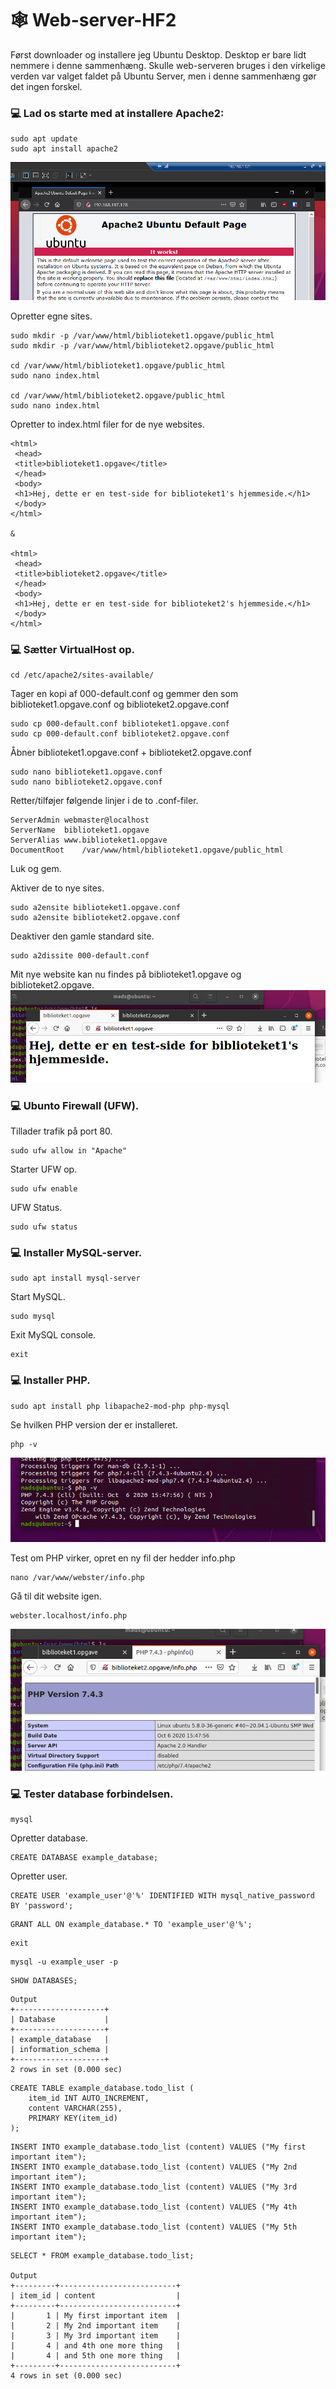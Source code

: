 # :spider_web: Web-server-HF2

Først downloader og installere jeg Ubuntu Desktop. Desktop er bare lidt nemmere i denne sammenhæng. Skulle web-serveren bruges i den virkelige verden var valget faldet på Ubuntu Server, men i denne sammenhæng gør det ingen forskel.

### :computer: Lad os starte med at installere Apache2:
 
 ```
sudo apt update
sudo apt install apache2
```
![ubuntu-apache](images/ubuntu-apache.png)

Opretter egne sites.

```
sudo mkdir -p /var/www/html/biblioteket1.opgave/public_html
sudo mkdir -p /var/www/html/biblioteket2.opgave/public_html

cd /var/www/html/biblioteket1.opgave/public_html
sudo nano index.html

cd /var/www/html/biblioteket2.opgave/public_html
sudo nano index.html
```
Opretter to index.html filer for de nye websites.
```
<html>
 <head>
 <title>biblioteket1.opgave</title>
 </head>
 <body>
 <h1>Hej, dette er en test-side for biblioteket1's hjemmeside.</h1>
 </body>
</html>

&

<html>
 <head>
 <title>biblioteket2.opgave</title>
 </head>
 <body>
 <h1>Hej, dette er en test-side for biblioteket2's hjemmeside.</h1>
 </body>
</html>
```

### :computer: Sætter VirtualHost op.
```
cd /etc/apache2/sites-available/
```
Tager en kopi af 000-default.conf og gemmer den som biblioteket1.opgave.conf og biblioteket2.opgave.conf
```
sudo cp 000-default.conf biblioteket1.opgave.conf
sudo cp 000-default.conf biblioteket2.opgave.conf
```

Åbner biblioteket1.opgave.conf + biblioteket2.opgave.conf
```
sudo nano biblioteket1.opgave.conf
sudo nano biblioteket2.opgave.conf
```
Retter/tilføjer følgende linjer i de to .conf-filer.
```
ServerAdmin	webmaster@localhost
ServerName	biblioteket1.opgave
ServerAlias	www.biblioteket1.opgave
DocumentRoot	/var/www/html/biblioteket1.opgave/public_html
```
Luk og gem.

Aktiver de to nye sites.
```
sudo a2ensite biblioteket1.opgave.conf
sudo a2ensite biblioteket2.opgave.conf
```
Deaktiver den gamle standard site.
```
sudo a2dissite 000-default.conf
```

Mit nye website kan nu findes på biblioteket1.opgave og biblioteket2.opgave.
![biblioteket1-opgave](images/biblioteket1-opgave.png)

### :computer: Ubunto Firewall (UFW).
Tillader trafik på port 80.
```
sudo ufw allow in "Apache"
```

Starter UFW op.
```
sudo ufw enable
```
UFW Status.
```
sudo ufw status
```

### :computer: Installer MySQL-server.
```
sudo apt install mysql-server
```
 Start MySQL.
 ```
 sudo mysql
 ```
 Exit MySQL console.
 ```
 exit
 ```

### :computer: Installer PHP.
```
sudo apt install php libapache2-mod-php php-mysql
```
Se hvilken PHP version der er installeret.
```
php -v
```
![php-version](images/php-version.png)

Test om PHP virker, opret en ny fil der hedder info.php
```
nano /var/www/webster/info.php
```
Gå til dit website igen.
```
webster.localhost/info.php
```
![info-php](images/php-info.png)

### :computer: Tester database forbindelsen.
```
mysql
```
Opretter database.
```
CREATE DATABASE example_database;
```
Opretter user.
```
CREATE USER 'example_user'@'%' IDENTIFIED WITH mysql_native_password BY 'password';
```
```
GRANT ALL ON example_database.* TO 'example_user'@'%';
```
```
exit
```
```
mysql -u example_user -p
```
```
SHOW DATABASES;
```
```
Output
+--------------------+
| Database           |
+--------------------+
| example_database   |
| information_schema |
+--------------------+
2 rows in set (0.000 sec)
```
```
CREATE TABLE example_database.todo_list (
    item_id INT AUTO_INCREMENT,
    content VARCHAR(255),
    PRIMARY KEY(item_id)
);
```
```
INSERT INTO example_database.todo_list (content) VALUES ("My first important item");
INSERT INTO example_database.todo_list (content) VALUES ("My 2nd important item");
INSERT INTO example_database.todo_list (content) VALUES ("My 3rd important item");
INSERT INTO example_database.todo_list (content) VALUES ("My 4th important item");
INSERT INTO example_database.todo_list (content) VALUES ("My 5th important item");
```

```
SELECT * FROM example_database.todo_list;

Output
+---------+--------------------------+
| item_id | content                  |
+---------+--------------------------+
|       1 | My first important item  |
|       2 | My 2nd important item    |
|       3 | My 3rd important item    |
|       4 | and 4th one more thing   |
|       4 | and 5th one more thing   |
+---------+--------------------------+
4 rows in set (0.000 sec)
```



